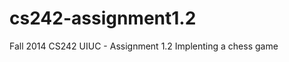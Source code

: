 cs242-assignment1.2
===================

Fall 2014 CS242 UIUC - Assignment 1.2 Implenting a chess game
